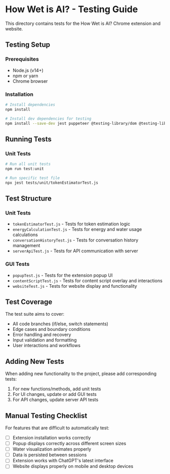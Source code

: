 # How Wet is AI? - Testing Guide

This directory contains tests for the How Wet is AI? Chrome extension and website.

## Testing Setup

### Prerequisites
- Node.js (v14+)
- npm or yarn
- Chrome browser

### Installation
```bash
# Install dependencies
npm install

# Install dev dependencies for testing
npm install --save-dev jest puppeteer @testing-library/dom @testing-library/jest-dom jest-environment-jsdom
```

## Running Tests

### Unit Tests
```bash
# Run all unit tests
npm run test:unit

# Run specific test file
npx jest tests/unit/tokenEstimatorTest.js
```


## Test Structure

### Unit Tests
- `tokenEstimatorTest.js` - Tests for token estimation logic
- `energyCalculationTest.js` - Tests for energy and water usage calculations
- `conversationHistoryTest.js` - Tests for conversation history management
- `serverApiTest.js` - Tests for API communication with server

### GUI Tests
- `popupTest.js` - Tests for the extension popup UI
- `contentScriptTest.js` - Tests for content script overlay and interactions
- `websiteTest.js` - Tests for website display and functionality

## Test Coverage

The test suite aims to cover:
- All code branches (if/else, switch statements)
- Edge cases and boundary conditions
- Error handling and recovery
- Input validation and formatting
- User interactions and workflows

## Adding New Tests

When adding new functionality to the project, please add corresponding tests:

1. For new functions/methods, add unit tests
2. For UI changes, update or add GUI tests
3. For API changes, update server API tests

## Manual Testing Checklist

For features that are difficult to automatically test:

- [ ] Extension installation works correctly
- [ ] Popup displays correctly across different screen sizes
- [ ] Water visualization animates properly
- [ ] Data is persisted between sessions
- [ ] Extension works with ChatGPT's latest interface
- [ ] Website displays properly on mobile and desktop devices
